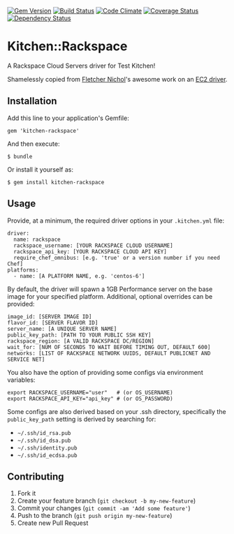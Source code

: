 [![Gem Version](https://badge.fury.io/rb/kitchen-rackspace.png)](http://badge.fury.io/rb/kitchen-rackspace)
[![Build Status](https://travis-ci.org/test-kitchen/kitchen-rackspace.png?branch=master)](https://travis-ci.org/test-kitchen/kitchen-rackspace)
[![Code Climate](https://codeclimate.com/github/test-kitchen/kitchen-rackspace.png)](https://codeclimate.com/github/test-kitchen/kitchen-rackspace)
[![Coverage Status](https://coveralls.io/repos/test-kitchen/kitchen-rackspace/badge.png)](https://coveralls.io/r/test-kitchen/kitchen-rackspace)
[![Dependency Status](https://gemnasium.com/test-kitchen/kitchen-rackspace.png)](https://gemnasium.com/test-kitchen/kitchen-rackspace)

# Kitchen::Rackspace

A Rackspace Cloud Servers driver for Test Kitchen!

Shamelessly copied from [Fletcher Nichol](https://github.com/fnichol)'s
awesome work on an [EC2 driver](https://github.com/opscode/kitchen-ec2).

## Installation

Add this line to your application's Gemfile:

    gem 'kitchen-rackspace'

And then execute:

    $ bundle

Or install it yourself as:

    $ gem install kitchen-rackspace

## Usage

Provide, at a minimum, the required driver options in your `.kitchen.yml` file:

    driver:
      name: rackspace
      rackspace_username: [YOUR RACKSPACE CLOUD USERNAME]
      rackspace_api_key: [YOUR RACKSPACE CLOUD API KEY]
      require_chef_omnibus: [e.g. 'true' or a version number if you need Chef]
    platforms:
      - name: [A PLATFORM NAME, e.g. 'centos-6']

By default, the driver will spawn a 1GB Performance server on the base image
for your specified platform. Additional, optional overrides can be provided:

    image_id: [SERVER IMAGE ID]
    flavor_id: [SERVER FLAVOR ID]
    server_name: [A UNIQUE SERVER NAME]
    public_key_path: [PATH TO YOUR PUBLIC SSH KEY]
    rackspace_region: [A VALID RACKSPACE DC/REGION]
    wait_for: [NUM OF SECONDS TO WAIT BEFORE TIMING OUT, DEFAULT 600]
    networks: [LIST OF RACKSPACE NETWORK UUIDS, DEFAULT PUBLICNET AND SERVICE NET]

You also have the option of providing some configs via environment variables:

    export RACKSPACE_USERNAME="user"   # (or OS_USERNAME)
    export RACKSPACE_API_KEY="api_key" # (or OS_PASSWORD)

Some configs are also derived based on your .ssh directory, specifically the
`public_key_path` setting is derived by searching for:
- `~/.ssh/id_rsa.pub`
- `~/.ssh/id_dsa.pub`
- `~/.ssh/identity.pub`
- `~/.ssh/id_ecdsa.pub`

## Contributing

1. Fork it
2. Create your feature branch (`git checkout -b my-new-feature`)
3. Commit your changes (`git commit -am 'Add some feature'`)
4. Push to the branch (`git push origin my-new-feature`)
5. Create new Pull Request
